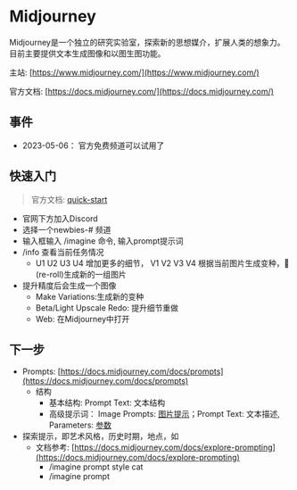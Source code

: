 # Midjourney

Midjourney是一个独立的研究实验室，探索新的思想媒介，扩展人类的想象力。目前主要提供文本生成图像和以图生图功能。

主站: [https://www.midjourney.com/](https://www.midjourney.com/)

官方文档: [https://docs.midjourney.com/](https://docs.midjourney.com/)

## 事件
* 2023-05-06： 官方免费频道可以试用了

## 快速入门
> 官方文档: [quick-start](https://docs.midjourney.com/docs/quick-start)
* 官网下方加入Discord
* 选择一个newbies-# 频道
* 输入框输入 /imagine 命令, 输入prompt提示词
* /info 查看当前任务情况
  * U1 U2 U3 U4 增加更多的细节， V1 V2 V3 V4 根据当前图片生成变种，🔄 (re-roll)生成新的一组图片
* 提升精度后会生成一个图像
  * Make Variations:生成新的变种
  * Beta/Light Upscale Redo: 提升细节重做
  * Web: 在Midjourney中打开
  
## 下一步
* Prompts: [https://docs.midjourney.com/docs/prompts](https://docs.midjourney.com/docs/prompts)
  * 结构
    * 基本结构: Prompt Text: 文本结构
    * 高级提示词： Image Prompts: [图片提示](https://docs.midjourney.com/docs/image-prompts)；Prompt Text: 文本描述, Parameters: [参数](https://docs.midjourney.com/docs/parameter-list)
* 探索提示，即艺术风格，历史时期，地点，如
  * 文档参考: [https://docs.midjourney.com/docs/explore-prompting](https://docs.midjourney.com/docs/explore-prompting)
    * /imagine prompt <any art style> style cat
    * /imagine prompt <style> sketch of a cat
* /blend 以图生图